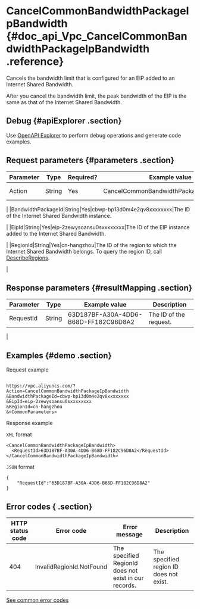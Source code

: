 # CancelCommonBandwidthPackageIpBandwidth {#doc_api_Vpc_CancelCommonBandwidthPackageIpBandwidth .reference}

Cancels the bandwidth limit that is configured for an EIP added to an Internet Shared Bandwidth.

After you cancel the bandwidth limit, the peak bandwidth of the EIP is the same as that of the Internet Shared Bandwidth.

## Debug {#apiExplorer .section}

Use [OpenAPI Explorer](https://api.aliyun.com/#product=Vpc&api=CancelCommonBandwidthPackageIpBandwidth) to perform debug operations and generate code examples.

## Request parameters {#parameters .section}

|Parameter|Type|Required?|Example value|Description|
|---------|----|---------|-------------|-----------|
|Action|String|Yes|CancelCommonBandwidthPackageIpBandwidth|The name of this action. Value: **CancelCommonBandwidthPackageIpBandwidth**.

 |
|BandwidthPackageId|String|Yes|cbwp-bp13d0m4e2qv8xxxxxxxx|The ID of the Internet Shared Bandwidth instance.

 |
|EipId|String|Yes|eip-2zewysoansu0sxxxxxxxx|The ID of the EIP instance added to the Internet Shared Bandwidth.

 |
|RegionId|String|Yes|cn-hangzhou|The ID of the region to which the Internet Shared Bandwidth belongs. To query the region ID, call [DescribeRegions](~~36063~~).

 |

## Response parameters {#resultMapping .section}

|Parameter|Type|Example value|Description|
|---------|----|-------------|-----------|
|RequestId|String|63D187BF-A30A-4DD6-B68D-FF182C96D8A2|The ID of the request. 

 |

## Examples {#demo .section}

Request example

``` {#request_demo}

https://vpc.aliyuncs.com/?Action=CancelCommonBandwidthPackageIpBandwidth
&BandwidthPackageId=cbwp-bp13d0m4e2qv8xxxxxxxx 
&EipId=eip-2zewysoansu0sxxxxxxxx 
&RegionId=cn-hangzhou 
&<CommonParameters>

```

Response example

`XML` format

``` {#xml_return_success_demo}
<CancelCommonBandwidthPackageIpBandwidth>
  <RequestId>63D187BF-A30A-4DD6-B68D-FF182C96D8A2</RequestId> 
</CancelCommonBandwidthPackageIpBandwidth> 

```

`JSON` format

``` {#json_return_success_demo}
{
	"RequestId":"63D187BF-A30A-4DD6-B68D-FF182C96D8A2"
}
```

## Error codes { .section}

|HTTP status code|Error code|Error message |Description|
|----------------|----------|--------------|-----------|
|404|InvalidRegionId.NotFound|The specified RegionId does not exist in our records.|The specified region ID does not exist.|

[See common error codes](https://error-center.aliyun.com/status/product/Vpc)

